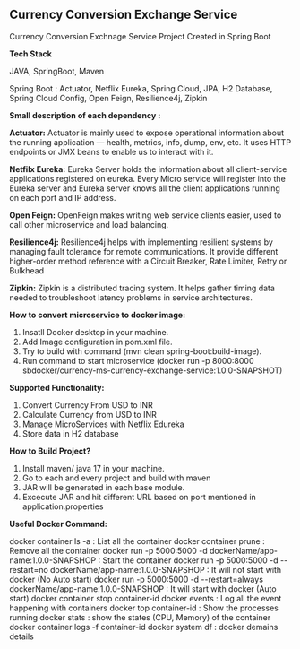 ## Currency Conversion Exchange Service 

Currency Conversion Exchnage Service Project Created in Spring Boot 

**Tech Stack** 

JAVA, SpringBoot, Maven

Spring Boot : Actuator,  Netflix Eureka, Spring Cloud, JPA, H2 Database, Spring Cloud Config, Open Feign, Resilience4j, Zipkin

**Small description of each dependency :**

**Actuator:** Actuator is mainly used to expose operational information about the running application — health, metrics, info, dump, env, etc. It uses HTTP endpoints or JMX beans to enable us to interact with it.

**Netfilx Eureka:** Eureka Server holds the information about all client-service applications registered on eureka. Every Micro service will register into the Eureka server and Eureka server knows all the client applications running on each port and IP address.

**Open Feign:** OpenFeign makes writing web service clients easier, used to call other microservice and load balancing.

**Resilience4j:** Resilience4j helps with implementing resilient systems by managing fault tolerance for remote communications. It provide different higher-order method reference with a Circuit Breaker, Rate Limiter, Retry or Bulkhead 

**Zipkin:** Zipkin is a distributed tracing system. It helps gather timing data needed to troubleshoot latency problems in service architectures.

**How to convert microservice to docker image:**

1) Insatll Docker desktop in your machine. 
2) Add Image configuration in pom.xml file.
3) Try to build with command (mvn clean spring-boot:build-image).
4) Run command to start microservice (docker run -p 8000:8000 sbdocker/currency-ms-currency-exchange-service:1.0.0-SNAPSHOT)

**Supported Functionality:**

1) Convert Currency From USD to INR
2) Calculate Currency from USD to INR
3) Manage MicroServices with Netflix Edureka
4) Store data in H2 database

**How to Build Project?**
1) Install maven/ java 17 in your machine.
2) Go to each and every project and build with maven
3) JAR will be generated in each base module.
4) Excecute JAR and hit different URL based on port mentioned in application.properties

**Useful Docker Command:**

docker container ls -a : List all the container 
docker container prune : Remove all the container 
docker run -p 5000:5000 -d dockerName/app-name:1.0.0-SNAPSHOP : Start the container 
docker run -p 5000:5000 -d --restart=no dockerName/app-name:1.0.0-SNAPSHOP : It will not start with docker (No Auto start)
docker run -p 5000:5000 -d --restart=always dockerName/app-name:1.0.0-SNAPSHOP : It will start with docker (Auto start) 
docker container stop container-id 
docker events : Log all the event happening with containers
docker top container-id : Show the processes running 
docker stats : show the states (CPU, Memory) of the container
docker container logs -f container-id
docker system df : docker demains details
